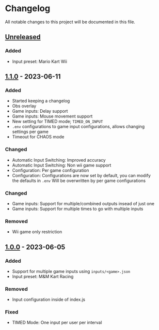 # Changelog

All notable changes to this project will be documented in this file.

## [Unreleased]

### Added

- Input preset: Mario Kart Wii

## [1.1.0] - 2023-06-11

### Added

- Started keeping a changelog
- Obs overlay
- Game inputs: Delay support
- Game inputs: Mouse movement support
- New setting for TIMED mode; `TIMED_ON_INPUT`
- `.env` configurations to game input configurations, allows changing settings per game
- Timeout for CHAOS mode

### Changed

- Automatic Input Switching: Improved accuracy
- Automatic Input Switching: Non wii game support
- Configuration: Per game configuration
- Configuration: Configurations are now set by default, you can modify the defaults in `.env`
  Will be overwritten by per game configurations

### Changed

- Game inputs: Support for multiple/combined outputs insead of just one
- Game inputs: Support for multiple times to go with multiple inputs

### Removed

- Wii game only restriction

## [1.0.0] - 2023-06-05

### Added

- Support for multiple game inputs using `inputs/<game>.json`
- Input preset: M&M Kart Racing 

### Removed

- Input configuration inside of index.js

### Fixed

- TIMED Mode: One input per user per interval

[unreleased]: https://github.com/veryCrunchy/TwitchPlays/compare/v1.1.0...HEAD
[1.1.0]: https://github.com/veryCrunchy/TwitchPlays/compare/v1.0.0...v1.1.0
[1.0.0]:  https://github.com/veryCrunchy/TwitchPlays/releases/tag/v1.0.0
